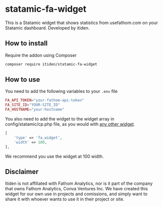 # statamic-fa-widget

This is a Statamic widget that shows statistics from usefathom.com on your Statamic dashboard. Developed by itiden.

## How to install

Require the addon using Composer

```bash
composer require itiden/statamic-fa-widget
```

## How to use

You need to add the following variables to your `.env` file

```php
FA_API_TOKEN="your-fathom-api-token"
FA_SITE_ID="YOUR-SITE_ID"
FA_HOSTNAME="your-hostname"
```

You also need to add the widget to the widget array in config/statamic/cp.php file, as you would with [any other widget](https://statamic.dev/widgets#configuration).

```php
[
    'type' => 'fa_widget',
    'width' => 100,
],
```

We recommend you use the widget at 100 width.

## Disclaimer

Itiden is not affiliated with Fathom Analytics, nor is it part of the company that owns Fathom Analytics, Conva Ventures Inc.
We have created this widget for our own use in projects and comissions, and simply want to share it with whoever wants to use it
in their project or site.
